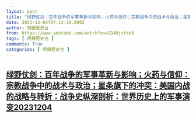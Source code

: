 ```yaml
---
layout: post
title: "绿野仗剑：百年战争的军事革新与影响；火药与信仰：宗教战争中的战术与政治；星条旗下的冲突：美国内战的战略与转折：战争史纵深剖析：世界历史上的军事演变20231204"
date: 2023-12-04T07:13:19.000Z
author: 明鏡歷史台
from: https://www.youtube.com/watch?v=eZD40jstkk0
tags: [ 明鏡歷史台 ]
comments: True
categories: [ 明鏡歷史台 ]
---
```

<!--1701673999000-->
[绿野仗剑：百年战争的军事革新与影响；火药与信仰：宗教战争中的战术与政治；星条旗下的冲突：美国内战的战略与转折：战争史纵深剖析：世界历史上的军事演变20231204](https://www.youtube.com/watch?v=eZD40jstkk0)
------

<div>

</div>
